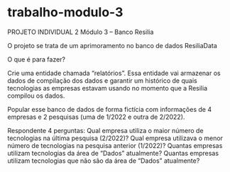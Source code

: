 # trabalho-modulo-3
PROJETO INDIVIDUAL 2 Módulo 3 – Banco Resilia

O projeto se trata de um aprimoramento no banco de dados ResiliaData

O que é para fazer?

Crie uma entidade chamada “relatórios”. Essa entidade vai armazenar os dados de compilação dos dados e garantir um histórico de quais tecnologias as empresas estavam usando no momento que a Resilia compilou os dados.

Popular esse banco de dados de forma fictícia com informações de 4 empresas e 2 pesquisas (uma de 1/2022 e outra de 2/2022).

Respondente 4 perguntas:
Qual empresa utiliza o maior número de tecnologias na última pesquisa (2/2022)?
Qual empresa utilizava o menor número de tecnologias na pesquisa anterior (1/2022)?
Quantas empresas utilizam tecnologias da área de “Dados” atualmente?
Quantas empresas utilizam tecnologias que não são da área de “Dados” atualmente?
